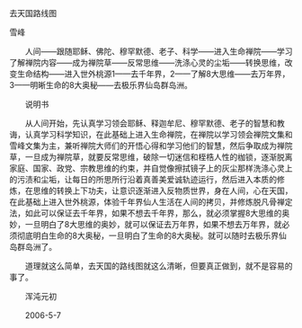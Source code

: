 去天国路线图

雪峰


　　人间——跟随耶稣、佛陀、穆罕默德、老子、科学——进入生命禅院——学习了解禅院内容——成为禅院草——反常思维——洗涤心灵的尘垢——转换思维，改变生命结构——进入世外桃源1——去千年界，2——了解8大思维——去万年界，3——明晰生命的8大奥秘——去极乐界仙岛群岛洲。

　　说明书

　　从人间开始，先认真学习领会耶稣、释迦牟尼、穆罕默德、老子的智慧和教诲，认真学习科学知识，在此基础上进入生命禅院，在禅院以学习领会禅院文集和雪峰文集为主，兼听禅院大师们的开悟心得和学习他们的智慧，然后争取成为禅院草，一旦成为禅院草，就要反常思维，破除一切迷信和桎梏人性的枷锁，逐渐脱离家庭、国家、政党、宗教思维的约束，并自觉像擦拭镜子上的灰尘那样洗涤心灵上的污渍和尘垢，让每日的所思所行沿着真善美爱诚轨迹运行，然后进入本质的修炼，在思维的转换上下功夫，让意识逐渐进入反物质世界，身在人间，心在天国，在此基础上进入世外桃源，体验千年界仙人生活在人间的拷贝，并修炼脱凡骨禅定法，如此可以保证去千年界，如果不想去千年界，那么，就必须掌握8大思维的奥妙，一旦明白了8大思维的奥妙，就可以保证去万年界，如果不想去万年界，就必须彻底明白生命的8大奥秘，一旦明白了生命的8大奥秘。就可以随时去极乐界仙岛群岛洲了。

　　道理就这么简单，去天国的路线图就这么清晰，但要真正做到，就不是容易的事了。

　　浑沌元初

　　2006-5-7



